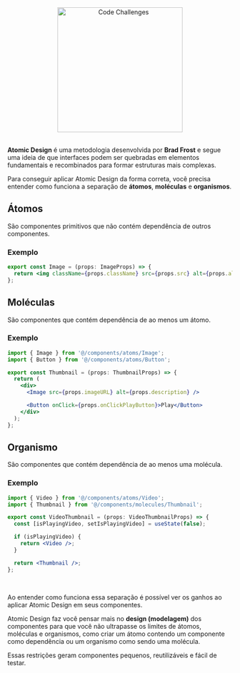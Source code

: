 <div align="center">
  <img width="280px" src="https://sa-east-1.graphassets.com/clvfs1ld70bcs07ke07bkdxol/clxcfha33086207lv0j1wex8v" alt="Code Challenges" />
</div>

</br>

**Atomic Design** é uma metodologia desenvolvida por **Brad Frost** e segue uma ideia de que interfaces podem ser quebradas em elementos fundamentais e recombinados para formar estruturas mais complexas.

Para conseguir aplicar Atomic Design da forma correta, você precisa entender como funciona a separação de **átomos**, **moléculas** e **organismos**.

## Átomos

São componentes primitivos que não contém dependência de outros componentes.
</br>

### Exemplo

```jsx
export const Image = (props: ImageProps) => {
  return <img className={props.className} src={props.src} alt={props.alt} />;
};
```

## Moléculas

São componentes que contém dependência de ao menos um átomo.

### Exemplo

```jsx
import { Image } from '@/components/atoms/Image';
import { Button } from '@/components/atoms/Button';

export const Thumbnail = (props: ThumbnailProps) => {
  return (
    <div>
      <Image src={props.imageURL} alt={props.description} />

      <Button onClick={props.onClickPlayButton}>Play</Button>
    </div>
  );
};
```

## Organismo

São componentes que contém dependência de ao menos uma molécula.

### Exemplo

```jsx
import { Video } from '@/components/atoms/Video';
import { Thumbnail } from '@/components/molecules/Thumbnail';

export const VideoThumbnail = (props: VideoThumbnailProps) => {
  const [isPlayingVideo, setIsPlayingVideo] = useState(false);

  if (isPlayingVideo) {
    return <Video />;
  }

  return <Thumbnail />;
};
```

<br />

Ao entender como funciona essa separação é possível ver os ganhos ao aplicar Atomic Design em seus componentes.

Atomic Design faz você pensar mais no **design (modelagem)** dos componentes para que você não ultrapasse os limites de átomos, moléculas e organismos, como criar um átomo contendo um componente como dependência ou um organismo como sendo uma molécula.

Essas restrições geram componentes pequenos, reutilizáveis e fácil de testar.

